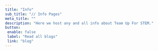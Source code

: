 ```yaml
---
title: "Info"
sub_title: "// Info Pages"
meta_title: ""
description: "Here we host any and all info about Team Up For STEM."
button:
 enable: false
 label: "Read all blogs"
 link: "blog"
---
```

